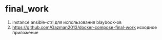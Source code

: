 # final_work
1. instance ansible-ctrl для использования blaybook-ов
2. https://github.com/Gazman2013/docker-compose-final-work исходное приложение
